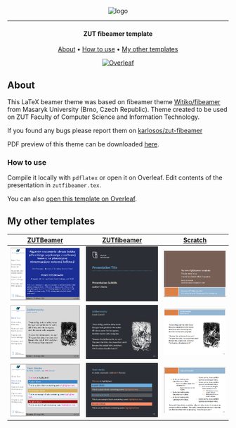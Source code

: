 <p align="center">
    <img src="https://i.imgur.com/RZbOXIR.gif" width="600px" alt="logo"/>
</p>

***

<h4 align="center">ZUT fibeamer template</h4>

<p align="center">
  <a href="#about">About</a> •
  <a href="#how-to-use">How to use</a> •
  <a href="#my-other-templates">My other templates</a>
</p>


<div align="center">

[![Overleaf](https://img.shields.io/badge/Overleaf-open%20on%20overleaf-green)](https://www.overleaf.com/latex/templates/zut-fibeamer/ksnwzmnhktvn)

</div>

## About

This LaTeX beamer theme was based on fibeamer theme [Witiko/fibeamer](https://github.com/Witiko/fibeamer) from Masaryk University (Brno, Czech Republic). Theme created to be used on ZUT Faculty of Computer Science and Information Technology. 

If you found any bugs please report them on [karlosos/zut-fibeamer](https://github.com/karlosos/zut-fibeamer/)

PDF preview of this theme can be downloaded [here](https://github.com/karlosos/zut-fibeamer/releases/download/1.0/zut_fibeamer.pdf).

### How to use

Compile it locally with `pdflatex` or open it on Overleaf. Edit contents of the presentation in `zutfibeamer.tex`.

You can also [open this template on Overleaf](https://www.overleaf.com/latex/templates/zut-fibeamer/ksnwzmnhktvn). 

## My other templates


| [ZUTBeamer](https://github.com/karlosos/ZUTBeamer) | [ZUTfibeamer](https://github.com/karlosos/zut-fibeamer) | [Scratch](https://github.com/karlosos/beamer-template-scratch) | 
| ------ | -------- | -------- | 
| <img src="docs/zutbeamer_1.png" width="300px"> | <img src="docs/zutfibeamer_1.png" width="300px"> | <img src="docs/scratch_1.png" width="300px">
| <img src="docs/zutbeamer_2.png" width="300px"> | <img src="docs/zutfibeamer_2.png" width="300px"> | <img src="docs/scratch_2.png" width="300px">
| <img src="docs/zutbeamer_3.png" width="300px"> | <img src="docs/zutfibeamer_3.png" width="300px"> | <img src="docs/scratch_3.png" width="300px">
